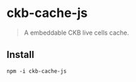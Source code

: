 ckb-cache-js
============

> A embeddable CKB live cells cache.

## Install

```
npm -i ckb-cache-js
```
